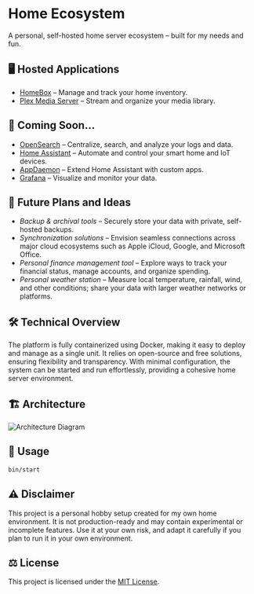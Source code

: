 # Home Ecosystem

A personal, self-hosted home server ecosystem – built for my needs and fun.

## 🖥️ Hosted Applications

- [HomeBox](https://homebox.software/en/) – Manage and track your home inventory.
- [Plex Media Server](https://www.plex.tv) – Stream and organize your media library.

## 🎯 Coming Soon...

- [OpenSearch](https://opensearch.org) – Centralize, search, and analyze your logs and data.
- [Home Assistant](https://www.home-assistant.io) – Automate and control your smart home and IoT devices.
- [AppDaemon](https://appdaemon.readthedocs.io/en/latest/) – Extend Home Assistant with custom apps.
- [Grafana](https://grafana.com) – Visualize and monitor your data.

## 🌟 Future Plans and Ideas

- _Backup & archival tools_ – Securely store your data with private, self-hosted backups.
- _Synchronization solutions_ – Envision seamless connections across major cloud ecosystems such as
  Apple iCloud, Google, and Microsoft Office.
- _Personal finance management tool_ – Explore ways to track your financial status, manage accounts, and organize 
  spending.
- _Personal weather station_ – Measure local temperature, rainfall, wind, and other conditions; share your data with 
  larger weather networks or platforms.

## 🛠️ Technical Overview

The platform is fully containerized using Docker, making it easy to deploy and manage as a single unit. It relies on
open-source and free solutions, ensuring flexibility and transparency. With minimal configuration, the system can be
started and run effortlessly, providing a cohesive home server environment.

## 🏗️ Architecture

![Architecture Diagram](https://img.plantuml.biz/plantuml/png/TL9DQyCm3BtdLuYSjaD6QLCAevYoxR33DZhQMmd3gqKQsiJ6zaP6wN-VvARveDHW4qbFxptBMJWlhVyf3r5qTm_nwtgzZ44wCDhwBuuYe1KPkTtB725-qTizMdZMfT4EOpXItUiS_OwonoYWDnzvKTKPpESMVz4wJ8pLzPyG4CejDIGGa9GzqHuoCP8TFSvcwRHdIPVufEkpJXEmaZH6Y1xzkK8A_OQET39EHwEETNd0XfA_u1rL8M65bjnd30hPAv6GJQ1j3aUhlDaLIc6LgKHS82UUJxWoK79WzAhGjDmOoZITZ3lxz1IvHTVSG3jFqUhpZUUYf9VVqc7VTmDdgGxSFSB5qeCOifDxNWki5Fyl_m00)


## 🚀 Usage

```bash
bin/start
```

## ⚠️ Disclaimer

This project is a personal hobby setup created for my own home environment. It is not production-ready and may contain
experimental or incomplete features. Use it at your own risk, and adapt it carefully if you plan to run it in your own
environment.

## ⚖️ License

This project is licensed under the [MIT License](LICENSE).
